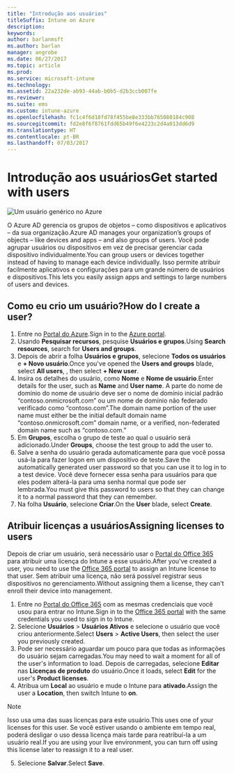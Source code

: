 ```yaml
---
title: "Introdução aos usuários"
titleSuffix: Intune on Azure
description: 
keywords: 
author: barlanmsft
ms.author: barlan
manager: angrobe
ms.date: 06/27/2017
ms.topic: article
ms.prod: 
ms.service: microsoft-intune
ms.technology: 
ms.assetid: 22a232de-ab93-44ab-b0b5-d2b3ccb007fe
ms.reviewer: 
ms.suite: ems
ms.custom: intune-azure
ms.openlocfilehash: fc1c4f6d18fd78f455be8e333bb765080184c908
ms.sourcegitcommit: fd2e8f6f8761fdd65b49f6e4223c2d4a013dd6d9
ms.translationtype: HT
ms.contentlocale: pt-BR
ms.lasthandoff: 07/03/2017
---
```

# <span data-ttu-id="4f496-102">Introdução aos usuários</span><span class="sxs-lookup"><span data-stu-id="4f496-102">Get started with users</span></span>
<a id="get-started-with-users" class="xliff"></a>

![Um usuário genérico no Azure](/intune/media/generic-intune-user.png)

<span data-ttu-id="4f496-104">O Azure AD gerencia os grupos de objetos – como dispositivos e aplicativos – da sua organização.</span><span class="sxs-lookup"><span data-stu-id="4f496-104">Azure AD manages your organization’s groups of objects – like devices and apps – and also groups of users.</span></span> <span data-ttu-id="4f496-105">Você pode agrupar usuários ou dispositivos em vez de precisar gerenciar cada dispositivo individualmente.</span><span class="sxs-lookup"><span data-stu-id="4f496-105">You can group users or devices together instead of having to manage each device individually.</span></span> <span data-ttu-id="4f496-106">Isso permite atribuir facilmente aplicativos e configurações para um grande número de usuários e dispositivos.</span><span class="sxs-lookup"><span data-stu-id="4f496-106">This lets you easily assign apps and settings to large numbers of users and devices.</span></span>

## <span data-ttu-id="4f496-107">Como eu crio um usuário?</span><span class="sxs-lookup"><span data-stu-id="4f496-107">How do I create a user?</span></span>
<a id="how-do-i-create-a-user" class="xliff"></a>

1. <span data-ttu-id="4f496-108">Entre no [Portal do Azure](https://portal.azure.com).</span><span class="sxs-lookup"><span data-stu-id="4f496-108">Sign in to the [Azure portal](https://portal.azure.com).</span></span>
2. <span data-ttu-id="4f496-109">Usando **Pesquisar recursos**, pesquise **Usuários e grupos**.</span><span class="sxs-lookup"><span data-stu-id="4f496-109">Using **Search resources**, search for **Users and groups**.</span></span>
3. <span data-ttu-id="4f496-110">Depois de abrir a folha **Usuários e grupos**, selecione **Todos os usuários** e **+ Novo usuário**.</span><span class="sxs-lookup"><span data-stu-id="4f496-110">Once you've opened the **Users and groups** blade, select **All users**, , then select **+ New user**.</span></span>
4. <span data-ttu-id="4f496-111">Insira os detalhes do usuário, como **Nome** e **Nome de usuário**.</span><span class="sxs-lookup"><span data-stu-id="4f496-111">Enter details for the user, such as **Name** and **User name**.</span></span> <span data-ttu-id="4f496-112">A parte do nome de domínio do nome de usuário deve ser o nome de domínio inicial padrão “contoso.onmicrosoft.com” ou um nome de domínio não federado verificado como “contoso.com”.</span><span class="sxs-lookup"><span data-stu-id="4f496-112">The domain name portion of the user name must either be the initial default domain name “contoso.onmicrosoft.com” domain name, or a verified, non-federated domain name such as “contoso.com.”</span></span>
5. <span data-ttu-id="4f496-113">Em **Grupos**, escolha o grupo de teste ao qual o usuário será adicionado.</span><span class="sxs-lookup"><span data-stu-id="4f496-113">Under **Groups**, choose the test group to add the user to.</span></span>
6. <span data-ttu-id="4f496-114">Salve a senha do usuário gerada automaticamente para que você possa usá-la para fazer logon em um dispositivo de teste.</span><span class="sxs-lookup"><span data-stu-id="4f496-114">Save the automatically generated user password so that you can use it to log in to a test device.</span></span> <span data-ttu-id="4f496-115">Você deve fornecer essa senha para usuários para que eles podem alterá-la para uma senha normal que pode ser lembrada.</span><span class="sxs-lookup"><span data-stu-id="4f496-115">You must give this password to users so that they can change it to a normal password that they can remember.</span></span>
7. <span data-ttu-id="4f496-116">Na folha **Usuário**, selecione **Criar**.</span><span class="sxs-lookup"><span data-stu-id="4f496-116">On the **User** blade, select **Create**.</span></span>

## <span data-ttu-id="4f496-117">Atribuir licenças a usuários</span><span class="sxs-lookup"><span data-stu-id="4f496-117">Assigning licenses to users</span></span>
<a id="assigning-licenses-to-users" class="xliff"></a>

<span data-ttu-id="4f496-118">Depois de criar um usuário, será necessário usar o [Portal do Office 365](http://go.microsoft.com/fwlink/p/?LinkId=698854) para atribuir uma licença do Intune a esse usuário.</span><span class="sxs-lookup"><span data-stu-id="4f496-118">After you've created a user, you need to use the [Office 365 portal](http://go.microsoft.com/fwlink/p/?LinkId=698854) to assign an Intune license to that user.</span></span> <span data-ttu-id="4f496-119">Sem atribuir uma licença, não será possível registrar seus dispositivos no gerenciamento.</span><span class="sxs-lookup"><span data-stu-id="4f496-119">Without assigning them a license, they can't enroll their device into management.</span></span>

1. <span data-ttu-id="4f496-120">Entre no [Portal do Office 365](http://go.microsoft.com/fwlink/p/?LinkId=698854) com as mesmas credenciais que você usou para entrar no Intune.</span><span class="sxs-lookup"><span data-stu-id="4f496-120">Sign in to the [Office 365 portal](http://go.microsoft.com/fwlink/p/?LinkId=698854) with the same credentials you used to sign in to Intune.</span></span>
2. <span data-ttu-id="4f496-121">Selecione **Usuários** > **Usuários Ativos** e selecione o usuário que você criou anteriormente.</span><span class="sxs-lookup"><span data-stu-id="4f496-121">Select **Users** > **Active Users**, then select the user you previously created.</span></span>
3. <span data-ttu-id="4f496-122">Pode ser necessário aguardar um pouco para que todas as informações do usuário sejam carregadas.</span><span class="sxs-lookup"><span data-stu-id="4f496-122">You may need to wait a moment for all of the user's information to load.</span></span> <span data-ttu-id="4f496-123">Depois de carregadas, selecione **Editar** nas **Licenças de produto** do usuário.</span><span class="sxs-lookup"><span data-stu-id="4f496-123">Once it loads, select **Edit** for the user's **Product licenses**.</span></span>
4. <span data-ttu-id="4f496-124">Atribua um **Local** ao usuário e mude o Intune para **ativado**.</span><span class="sxs-lookup"><span data-stu-id="4f496-124">Assign the user a **Location**, then switch Intune to **on**.</span></span>

 > [!NOTE]
 > <span data-ttu-id="4f496-125">Isso usa uma das suas licenças para este usuário.</span><span class="sxs-lookup"><span data-stu-id="4f496-125">This uses one of your licenses for this user.</span></span> <span data-ttu-id="4f496-126">Se você estiver usando o ambiente em tempo real, poderá desligar o uso dessa licença mais tarde para reatribuí-la a um usuário real.</span><span class="sxs-lookup"><span data-stu-id="4f496-126">If you are using your live environment, you can turn off using this license later to reassign it to a real user.</span></span>

5. <span data-ttu-id="4f496-127">Selecione **Salvar**.</span><span class="sxs-lookup"><span data-stu-id="4f496-127">Select **Save**.</span></span>
